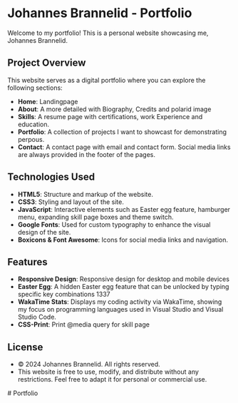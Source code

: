 # Johannes Brannelid - Portfolio

Welcome to my portfolio! This is a personal website showcasing me, Johannes Brannelid.

## Project Overview

This website serves as a digital portfolio where you can explore the following sections:

- **Home**: Landingpage
- **About**: A more detailed with Biography, Credits and polarid image
- **Skills**: A resume page with certifications, work Experience and education.
- **Portfolio**: A collection of projects I want to showcast for demonstrating perpous.
- **Contact**: A contact page with email and contact form. Social media links are always provided in the footer of the pages.

## Technologies Used

- **HTML5**: Structure and markup of the website.
- **CSS3**: Styling and layout of the site.
- **JavaScript**: Interactive elements such as Easter egg feature, hamburger menu, expanding skill page boxes and theme switch.
- **Google Fonts**: Used for custom typography to enhance the visual design of the site.
- **Boxicons & Font Awesome**: Icons for social media links and navigation.

## Features

- **Responsive Design**: Responsive design for desktop and mobile devices
- **Easter Egg**: A hidden Easter egg feature that can be unlocked by typing specific key combinations 1337
- **WakaTime Stats**: Displays my coding activity via WakaTime, showing my focus on programming languages used in Visual Studio and Visual Studio Code.
- **CSS-Print**: Print @media query for skill page

## License
- © 2024 Johannes Brannelid. All rights reserved.
- This website is free to use, modify, and distribute without any restrictions. Feel free to adapt it for personal or commercial use.

#   P o r t f o l i o  
 